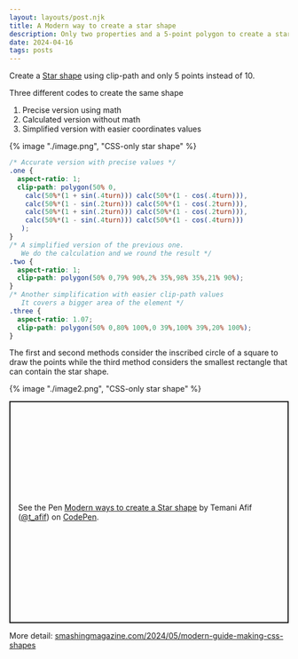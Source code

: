 ```yaml
---
layout: layouts/post.njk
title: A Modern way to create a star shape
description: Only two properties and a 5-point polygon to create a star shape
date: 2024-04-16
tags: posts
---
```


Create a [Star shape](https://css-shape.com/star/) using clip-path and only 5 points instead of 10.

Three different codes to create the same shape
1. Precise version using math
2. Calculated version without math
3. Simplified version with easier coordinates values


{% image "./image.png", "CSS-only star shape" %}

```css
/* Accurate version with precise values */
.one {
  aspect-ratio: 1;
  clip-path: polygon(50% 0,
    calc(50%*(1 + sin(.4turn))) calc(50%*(1 - cos(.4turn))),
    calc(50%*(1 - sin(.2turn))) calc(50%*(1 - cos(.2turn))),
    calc(50%*(1 + sin(.2turn))) calc(50%*(1 - cos(.2turn))),
    calc(50%*(1 - sin(.4turn))) calc(50%*(1 - cos(.4turn))) 
   ); 
}
/* A simplified version of the previous one.
   We do the calculation and we round the result */
.two {
  aspect-ratio: 1;
  clip-path: polygon(50% 0,79% 90%,2% 35%,98% 35%,21% 90%); 
}
/* Another simplification with easier clip-path values 
   It covers a bigger area of the element */
.three {
  aspect-ratio: 1.07;
  clip-path: polygon(50% 0,80% 100%,0 39%,100% 39%,20% 100%);
}
```

The first and second methods consider the inscribed circle of a square to draw the points while the third method considers the smallest rectangle that can contain the star shape.

{% image "./image2.png", "CSS-only star shape" %}


<p class="codepen" data-height="400" data-default-tab="result" data-slug-hash="jORvmKG" data-preview="true" data-user="t_afif" style="height: 400px; box-sizing: border-box; display: flex; align-items: center; justify-content: center; border: 2px solid; margin: 1em 0; padding: 1em;">
  <span>See the Pen <a href="https://codepen.io/t_afif/pen/jORvmKG">
  Modern ways to create a Star shape</a> by Temani Afif (<a href="https://codepen.io/t_afif">@t_afif</a>)
  on <a href="https://codepen.io">CodePen</a>.</span>
</p>
<script async src="https://cpwebassets.codepen.io/assets/embed/ei.js"></script>

More detail: [smashingmagazine.com/2024/05/modern-guide-making-css-shapes](https://www.smashingmagazine.com/2024/05/modern-guide-making-css-shapes/)
